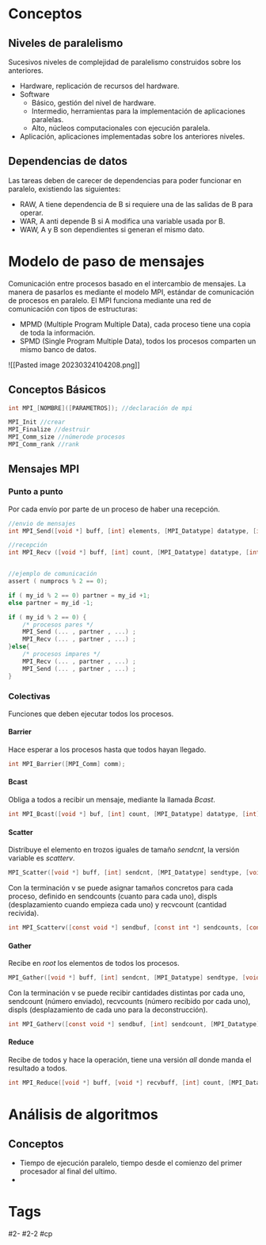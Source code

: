 # Conceptos
## Niveles de paralelismo
Sucesivos niveles de complejidad de paralelismo construidos sobre los anteriores.
- Hardware, replicación de recursos del hardware.
- Software
	- Básico, gestión del nivel de hardware.
	- Intermedio, herramientas para la implementación de aplicaciones paralelas.
	- Alto, núcleos computacionales con ejecución paralela.
- Aplicación, aplicaciones implementadas sobre los anteriores niveles.
## Dependencias de datos
Las tareas deben de carecer de dependencias para poder funcionar en paralelo, existiendo las siguientes:
- RAW, A tiene dependencia de B si requiere una de las salidas de B para operar.
- WAR, A anti depende B si A modifica una variable usada por B.
- WAW, A y B son dependientes si generan el mismo dato.
# Modelo de paso de mensajes
Comunicación entre procesos basado en el intercambio de mensajes. La manera de pasarlos es mediante el modelo MPI, estándar de comunicación de procesos en paralelo.
El MPI funciona mediante una red de comunicación con tipos de estructuras:
- MPMD (Multiple Program Multiple Data), cada proceso tiene una copia de toda la información.
- SPMD (Single Program Multiple Data), todos los procesos comparten un mismo banco de datos.

![[Pasted image 20230324104208.png]]

## Conceptos Básicos
```C
int MPI_[NOMBRE]([PARAMETROS]); //declaración de mpi

MPI_Init //crear
MPI_Finalize //destruir
MPI_Comm_size //númerode procesos
MPI_Comm_rank //rank
```
## Mensajes MPI
### Punto a punto
Por cada envío por parte de un proceso de haber una recepción.
```C
//envio de mensajes
int MPI_Send([void *] buff, [int] elements, [MPI_Datatype] datatype, [int] dest, [int] tag, [MPI_Comm] comm);

//recepción
int MPI_Recv ([void *] buff, [int] count, [MPI_Datatype] datatype, [int] source, [int] tag, [MPI_Comm] comm, [MPI_Status*] status);


//ejemplo de comunicación
assert ( numprocs % 2 == 0);

if ( my_id % 2 == 0) partner = my_id +1;  
else partner = my_id -1;  

if ( my_id % 2 == 0) {  
	/* procesos pares */  
	MPI_Send (... , partner , ...) ;  
	MPI_Recv (... , partner , ...) ;  
}else{  
	/* procesos impares */  
	MPI_Recv (... , partner , ...) ;  
	MPI_Send (... , partner , ...) ;  
}
```
### Colectivas
Funciones que deben ejecutar todos los procesos.
#### Barrier
Hace esperar a los procesos hasta que todos hayan llegado.
```C
int MPI_Barrier([MPI_Comm] comm);
```
#### Bcast
Obliga a todos a recibir un mensaje, mediante la llamada *Bcast*.
```C
int MPI_Bcast([void *] buf, [int] count, [MPI_Datatype] datatype, [int] root, [MPI_Comm] comm);
```
#### Scatter
Distribuye el elemento en trozos iguales de tamaño *sendcnt*, la versión variable es *scatterv*.
```C
MPI_Scatter([void *] buff, [int] sendcnt, [MPI_Datatype] sendtype, [void *] recvbuff, [int] recvcnt, [MPI_Datatype] recvtype, [int] root, [MPI_Comm] comm);
```
Con la terminación v se puede asignar tamaños concretos para cada proceso, definido en sendcounts (cuanto para cada uno), displs (desplazamiento cuando empieza cada uno) y recvcount (cantidad recivida).
```C
int MPI_Scatterv([const void *] sendbuf, [const int *] sendcounts, [const int *] displs, [MPI_Datatype] sendtype, [void *] recvbuf, [int] recvcount, [MPI_Datatype] recvtype, [int] root, [MPI_Comm] comm);
```
#### Gather
Recibe en *root* los elementos de todos los procesos.
```C
MPI_Gather([void *] buff, [int] sendcnt, [MPI_Datatype] sendtype, [void *]recvbuff, [int] recvcnt, [MPI_Datatype] recvtype, [int] root, [MPI_Comm] comm);
```
Con la terminación v se puede recibir cantidades distintas por cada uno, sendcount (número enviado), recvcounts (número recibido por cada uno), displs (desplazamiento de cada uno para la deconstrucción).
```C
int MPI_Gatherv([const void *] sendbuf, [int] sendcount, [MPI_Datatype] sendtype, [void *] recvbuf, [const int *] recvcounts, [const int *] displs, [MPI_Datatype] recvtype, [int] root, [MPI_Comm] comm)
```
#### Reduce
Recibe de todos y hace la operación, tiene una versión *all* donde manda el resultado a todos.
```C
int MPI_Reduce([void *] buff, [void *] recvbuff, [int] count, [MPI_Datatype] datatype, [MPI_Op] op, [int] root, [MPI_Comm] comm);
```
# Análisis de algoritmos
## Conceptos
- Tiempo de ejecución paralelo, tiempo desde el comienzo del primer procesador al final del ultimo.
- 
# Tags
#2- 
#2-2 
#cp 